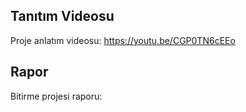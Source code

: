 ## Tanıtım Videosu
Proje anlatım videosu:  https://youtu.be/CGP0TN6cEEo

## Rapor
Bitirme projesi raporu: 
